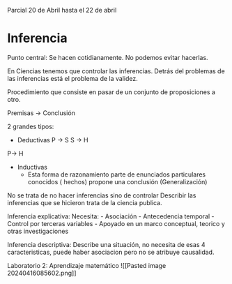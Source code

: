 Parcial 20 de Abril hasta el 22 de abril

# Inferencia
Punto central: Se hacen cotidianamente. No podemos evitar hacerlas.

En Ciencias tenemos que controlar las inferencias. Detrás del problemas de las inferencias está el problema de la validez.

Procedimiento que consiste en pasar de un conjunto de proposiciones a otro.

Premisas -> Conclusión

2 grandes tipos:
- Deductivas
P -> S
S -> H

P-> H
- Inductivas
	- Esta forma de razonamiento parte de enunciados particulares conocidos ( hechos) propone una conclusión (Generalización)


No se trata de no hacer inferencias sino de controlar
Describir las inferencias que se hicieron trata de la ciencia publica.



Inferencia explicativa:
Necesita:
	- Asociación
	- Antecedencia temporal
	- Control por terceras variables
	- Apoyado en un marco conceptual, teorico y otras investigaciones

Inferencia descriptiva:
Describe una situación, no necesita de esas 4 caracteristicas, puede haber asociacion pero no se atribuye causalidad.


Laboratorio 2: Aprendizaje matemático
![[Pasted image 20240416085602.png]]


